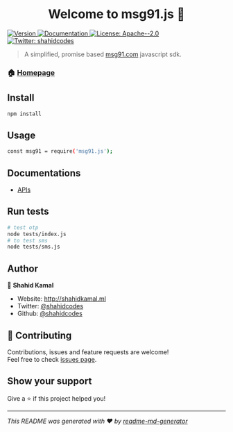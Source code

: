 <h1 align="center">Welcome to msg91.js 👋</h1>
<p>
  <a href="https://www.npmjs.com/package/msg91.js" target="_blank">
    <img alt="Version" src="https://img.shields.io/npm/v/msg91.js.svg">
  </a>
  <a href="https://github.com/shahidcodes/msg91.js/blob/master/docs.md" target="_blank">
    <img alt="Documentation" src="https://img.shields.io/badge/documentation-yes-brightgreen.svg" />
  </a>
  <a href="#" target="_blank">
    <img alt="License: Apache--2.0" src="https://img.shields.io/badge/License-Apache--2.0-yellow.svg" />
  </a>
  <a href="https://twitter.com/shahidcodes" target="_blank">
    <img alt="Twitter: shahidcodes" src="https://img.shields.io/twitter/follow/shahidcodes.svg?style=social" />
  </a>
</p>

> A simplified, promise based [msg91.com](https://msg91.com) javascript sdk.

### 🏠 [Homepage](https://github.com/shahidcodes/msg91.js/blob/master/README.md)

## Install

```sh
npm install
```

## Usage

```sh
const msg91 = require('msg91.js');
```

## Documentations

- [APIs](https://github.com/shahidcodes/msg91.js/blob/master/docs.md)

## Run tests

```sh
# test otp
node tests/index.js
# to test sms
node tests/sms.js
```

## Author

👤 **Shahid Kamal**

- Website: http://shahidkamal.ml
- Twitter: [@shahidcodes](https://twitter.com/shahidcodes)
- Github: [@shahidcodes](https://github.com/shahidcodes)

## 🤝 Contributing

Contributions, issues and feature requests are welcome!<br />Feel free to check [issues page](https://github.com/shahidcodes/msg91.js/issues).

## Show your support

Give a ⭐️ if this project helped you!

---

_This README was generated with ❤️ by [readme-md-generator](https://github.com/kefranabg/readme-md-generator)_
